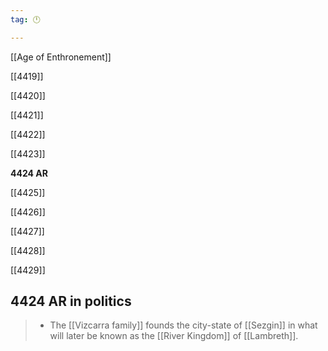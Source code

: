 ```yaml
---
tag: 🕛

---
```

[[Age of Enthronement]]


[[4419]]

[[4420]]

[[4421]]

[[4422]]

[[4423]]

**4424 AR**

[[4425]]

[[4426]]

[[4427]]

[[4428]]

[[4429]]



## 4424 AR in politics

>  - The [[Vizcarra family]] founds the city-state of [[Sezgin]] in what will later be known as the [[River Kingdom]] of [[Lambreth]].






